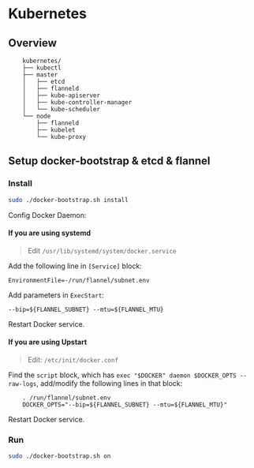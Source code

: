 # Kubernetes

## Overview

```plain
    kubernetes/
    ├── kubectl
    ├── master
    │   ├── etcd
    │   ├── flanneld
    │   ├── kube-apiserver
    │   ├── kube-controller-manager
    │   └── kube-scheduler
    └── node
        ├── flanneld
        ├── kubelet
        └── kube-proxy
```

## Setup docker-bootstrap & etcd & flannel

### Install

```bash
sudo ./docker-bootstrap.sh install
```

Config Docker Daemon:

#### If you are using **systemd**

> Edit `/usr/lib/systemd/system/docker.service`

Add the following line in `[Service]` block:

```plain
EnvironmentFile=-/run/flannel/subnet.env
```

Add parameters in `ExecStart`:

```plain
--bip=${FLANNEL_SUBNET} --mtu=${FLANNEL_MTU}
```

Restart Docker service.

#### If you are using **Upstart**

> Edit: `/etc/init/docker.conf`

Find the `script` block, which has `exec "$DOCKER" daemon $DOCKER_OPTS --raw-logs`, add/modify the following lines in that block:

```plain
	. /run/flannel/subnet.env
	DOCKER_OPTS="--bip=${FLANNEL_SUBNET} --mtu=${FLANNEL_MTU}"
```

Restart Docker service.

### Run

```bash
sudo ./docker-bootstrap.sh on
```
